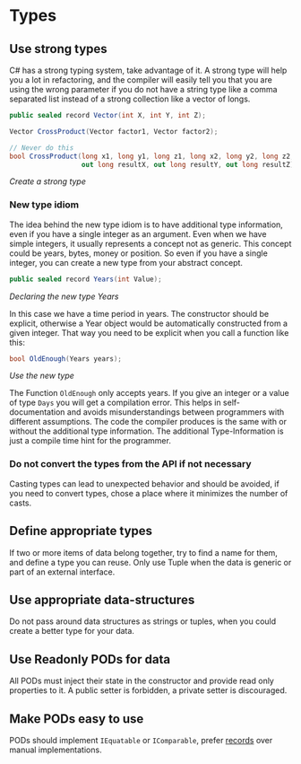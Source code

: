 # Types

## Use strong types

C# has a strong typing system, take advantage of it. A strong type will help you a lot in refactoring, and the compiler will easily tell you that you are using the wrong parameter if you do not have a string type like a comma separated list instead of a strong collection like a vector of longs.

```csharp
public sealed record Vector(int X, int Y, int Z);

Vector CrossProduct(Vector factor1, Vector factor2);

// Never do this
bool CrossProduct(long x1, long y1, long z1, long x2, long y2, long z2,
                  out long resultX, out long resultY, out long resultZ);
```
*Create a strong type*

### New type idiom

The idea behind the new type idiom is to have additional type information, even if you have a single integer as an argument. Even when we have simple integers, it usually represents a concept not as generic. This concept could be years, bytes, money or position. 
So even if you have a single integer, you can create a new type from your abstract concept.

```csharp
public sealed record Years(int Value);
```
*Declaring the new type Years*

In this case we have a time period in years. The constructor should be explicit, otherwise a Year object would be automatically constructed from a given integer. That way you need to be explicit when you call a function like this:

```csharp
bool OldEnough(Years years);
```
*Use the new type*

The Function `OldEnough` only accepts years. If you give an integer or a value of type `Days` you will get a compilation error. This helps in self-documentation and avoids misunderstandings between programmers with different assumptions. The code the compiler produces is the same with or without the additional type information. The additional Type-Information is just a compile time hint for the programmer.

### Do not convert the types from the API if not necessary

Casting types can lead to unexpected behavior and should be avoided, if you need to convert types, chose a place where it minimizes the number of casts.

## Define appropriate types

If two or more items of data belong together, try to find a name for them, and define a type you can reuse. Only use Tuple when the data is generic or part of an external interface.

## Use appropriate data-structures

Do not pass around data structures as strings or tuples, when you could create a better type for your data.

## Use Readonly PODs for data

All PODs must inject their state in the constructor and provide read only properties to it.
A public setter is forbidden, a private setter is discouraged. 

## Make PODs easy to use

PODs should implement `IEquatable` or `IComparable`, prefer [records] over manual implementations.

[records]: https://docs.microsoft.com/en-us/dotnet/csharp/language-reference/builtin-types/record